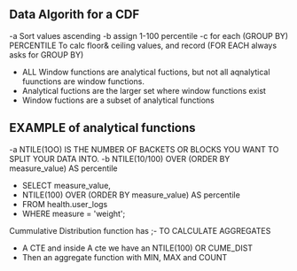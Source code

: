 ## Data Algorith for a CDF
-a Sort values ascending
-b assign 1-100 percentile
-c for each (GROUP BY) PERCENTILE To calc floor& ceiling values, and record (FOR EACH always asks for GROUP BY)
- ALL Window functions are analytical fuctions, but not all aqnalytical fuunctions are window functions.
- Analytical fuctions are the larger set where window functions exist
- Window fuctions are a subset of analytical functions

## EXAMPLE of analytical functions
-a NTILE(1OO) IS THE NUMBER OF BACKETS OR BLOCKS YOU WANT TO SPLIT YOUR DATA INTO.
-b NTILE(10/100) OVER (ORDER  BY measure_value) AS percentile

- SELECT measure_value,
- NTILE(100) OVER (ORDER  BY measure_value) AS percentile
- FROM health.user_logs
- WHERE measure = 'weight';

Cummulative Distribution function has ;- TO CALCULATE AGGREGATES
- A CTE and inside A cte we have an NTILE(100) OR CUME_DIST
- Then an aggregate function with MIN, MAX and COUNT
